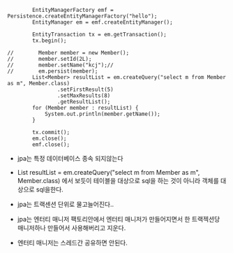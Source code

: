 ````
        EntityManagerFactory emf = Persistence.createEntityManagerFactory("hello");
        EntityManager em = emf.createEntityManager();

        EntityTransaction tx = em.getTransaction();
        tx.begin();

//        Member member = new Member();
//        member.setId(2L);
//        member.setName("kcj");//
//        em.persist(member);
        List<Member> resultList = em.createQuery("select m from Member as m", Member.class)
                .setFirstResult(5)
                .setMaxResults(8)
                .getResultList();
        for (Member member : resultList) {
            System.out.println(member.getName());
        }

        tx.commit();
        em.close();
        emf.close();
````



- jpa는 특정 데이터베이스 종속 되지않는다


- List<Member> resultList = em.createQuery("select m from Member as m", Member.class) 에서 보듯이 테이블을 대상으로 sql을 하는 것이 아니라 객체를 대상으로 sql을한다.


- jpa는 트랙센션 단위로 물고늘어진다..

- jpa는 엔터티 매니저 팩토리안에서 엔터티 매니저가 만들어지면서 한 트랙젝션당 매니저하나 만들어서 사용해버리고 지운다.


- 엔터티 매니저는 스레드간 공유하면 안된다. 

